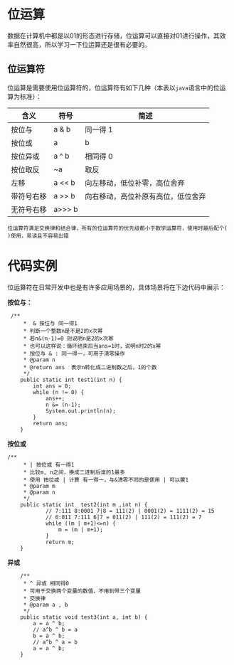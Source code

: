 # 位运算    
数据在计算机中都是以01的形态进行存储，位运算可以直接对01进行操作，其效率自然很高，所以学习一下位运算还是很有必要的。     
## 位运算符   
位运算是需要使用位运算符的，位运算符有如下几种（本表以`java`语言中的位运算为标准）：   

含义 | 符号| 简述
---|---|---
按位与	 | a & b | 同一得 1
按位或 | a | b| 有一得 1
按位异或 | a ^ b| 相同得 0 
按位取反 |	~a| 取反
左移 |  a << b| 向左移动，低位补零，高位舍弃
带符号右移 | a >> b | 向右移动，高位补原有高位，低位舍弃
无符号右移 |	a>>> b|      
`位运算符满足交换律和结合律，所有的位运算符的优先级都小于数学运算符，使用时最后配个( )使用，易读且不容易出错`

# 代码实例   
位运算符在日常开发中也是有许多应用场景的，具体场景将在下边代码中展示：    

**按位与：**    
```
 /**
     *  & 按位与 同一得1
     * 判断一个整数n是不是2的x次幂
     * 若n&(n-1)=0 则说明n是2的x次幂
     * 也可以这样说：循环结束后当ans=1时，说明n时2的x幂
     * 按位与 & : 同一得一，可用于清零操作
     * @param n 
     * @return ans  表示n转化成二进制数之后，1的个数
     */
    public static int test1(int n) {
        int ans = 0;
        while (n != 0) {
            ans++;
            n &= (n-1);
            System.out.println(n);
        }
        return ans;
    }

```    
**按位或**   
```
/**
     * | 按位或 有一得1
     * 比较m, n之间，换成二进制后谁的1最多
     * 使用 按位或 | 计算 有一得一，与&清零不同的是使用 | 可以置1
     * @param m
     * @param n
     */
    public static int  test2(int m ,int n) {
            // 7:111 8:0001 7|8 = 111(2) | 0001(2) = 1111(2) = 15
            // 6:011 7:111 6|7 = 011(2) | 111(2) = 111(2) = 7
            while ((m | m+1)<=n) {
                m = (m | m+1);
            }
            return m;
    }
```     
**异或** 
```
    /**
     * ^ 异或 相同得0
     * 可用于交换两个变量的数值，不用到带三个变量
     * 交换律
     * @param a , b
     */
    public static void test3(int a, int b) {
        a = a ^ b;
        // a^b ^ b = a
        b = a ^ b;
        // a^b ^ a = b
        a = a ^ b;
    }
```